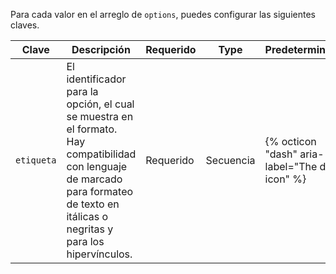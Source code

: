 Para cada valor en el arreglo de `options`, puedes configurar las siguientes claves.

| Clave      | Descripción                                                                                                                                                                           | Requerido | Type      | Predeterminado                                  | Opciones                                        |
| ---------- | ------------------------------------------------------------------------------------------------------------------------------------------------------------------------------------- | --------- | --------- | ----------------------------------------------- | ----------------------------------------------- |
| `etiqueta` | El identificador para la opción, el cual se muestra en el formato. Hay compatibilidad con lenguaje de marcado para formateo de texto en itálicas o negritas y para los hipervínculos. | Requerido | Secuencia | {% octicon "dash" aria-label="The dash icon" %} | {% octicon "dash" aria-label="The dash icon" %} | 
